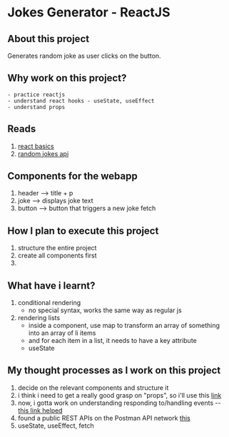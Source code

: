 # Jokes Generator - ReactJS

## About this project
Generates random joke as user clicks on the button.

## Why work on this project? 
    - practice reactjs
    - understand react hooks - useState, useEffect
    - understand props

## Reads
1. [react basics](https://react.dev/learn)
2. [random jokes api](https://official-joke-api.appspot.com/random_joke)

## Components for the webapp
1. header --> title + p
2. joke --> displays joke text
3. button --> button that triggers a new joke fetch

## How I plan to execute this project
1. structure the entire project
2. create all components first
3. 

## What have i learnt?
1. conditional rendering
    - no special syntax, works the same way as regular js
2. rendering lists
    - inside a component, use map to transform an array of something into an array of li items
    - and for each item in a list, it needs to have a key attribute
    - useState

## My thought processes as I work on this project
1. decide on the relevant components and structure it
2. i think i need to get a really good grasp on "props", so i'll use this [link](https://legacy.reactjs.org/tutorial/tutorial.html)
3. now, i gotta work on understanding responding to/handling events -- [this link helped](https://react.dev/learn)
4. found a public REST APIs on the Postman API network [this](https://www.postman.com/cs-demo/public-rest-apis/documentation/tfzpqfc/public-rest-apis?entity=request-8854915-86a5b520-e907-4eee-95fd-6dcdc24f8a83)
5. useState, useEffect, fetch 
